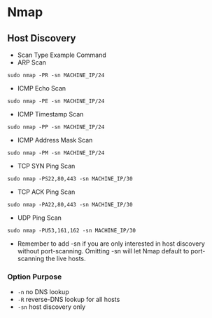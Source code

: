 # Nmap
## Host Discovery
- Scan Type	Example Command
- ARP Scan	
````
sudo nmap -PR -sn MACHINE_IP/24
````
- ICMP Echo Scan	
````
sudo nmap -PE -sn MACHINE_IP/24
````
- ICMP Timestamp Scan	
````
sudo nmap -PP -sn MACHINE_IP/24
````
- ICMP Address Mask Scan	
````
sudo nmap -PM -sn MACHINE_IP/24
````
- TCP SYN Ping Scan	
````
sudo nmap -PS22,80,443 -sn MACHINE_IP/30
````
- TCP ACK Ping Scan	
```` 
sudo nmap -PA22,80,443 -sn MACHINE_IP/30
````
- UDP Ping Scan	
````
sudo nmap -PU53,161,162 -sn MACHINE_IP/30
````
- Remember to add -sn if you are only interested in host discovery without port-scanning. Omitting -sn will let Nmap default to port-scanning the live hosts.

### Option	Purpose
- `-n`	no DNS lookup
- `-R`	reverse-DNS lookup for all hosts
- `-sn`	host discovery only
